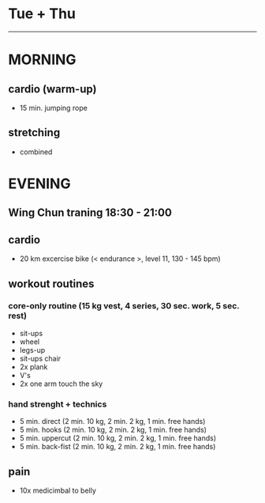 # Tue + Thu
---
# MORNING
## cardio (warm-up)
* 15 min. jumping rope
## stretching
* combined
# EVENING
## Wing Chun traning 18:30 - 21:00
## cardio
* 20 km excercise bike (< endurance >, level 11, 130 - 145 bpm)
## workout routines
### core-only routine (15 kg vest, 4 series, 30 sec. work, 5 sec. rest)
- sit-ups
- wheel
- legs-up
- sit-ups chair
- 2x plank
- V's
- 2x one arm touch the sky
### hand strenght + technics
* 5 min. direct (2 min. 10 kg, 2 min. 2 kg, 1 min. free hands)
* 5 min. hooks (2 min. 10 kg, 2 min. 2 kg, 1 min. free hands)
* 5 min. uppercut (2 min. 10 kg, 2 min. 2 kg, 1 min. free hands)
* 5 min. back-fist  (2 min. 10 kg, 2 min. 2 kg, 1 min. free hands)
## pain
- 10x medicimbal to belly
